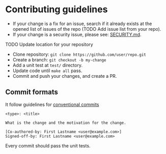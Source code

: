 # Contributing guidelines

- If your change is a fix for an issue, search if it already
  exists at the opened list of issues of the repo (TODO Add issue list from
  your repo).
- If your change is a security issue, please see: [SECURITY.md](SECURITY.md).

TODO Update location for your repository

- Clone repository: `git clone https://github.com/user/repo.git`
- Create a branch: `git checkout -b my-change`
- Add a unit test at `test/` directory.
- Update code until `make all` pass.
- Commit and push your changes, and create a PR.

## Commit formats

It follow guidelines for [conventional commits](https://www.conventionalcommits.org/en/v1.0.0/)

```raw
<type>: <title>

What is the change and the motivation for the change.

[Co-authored-by: First Lastname <user@example.com>]
Signed-off-by: First Lastname <user@example.com>
```

Every commit should pass the unit tests.


